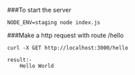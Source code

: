 ###To start the server
```
NODE_ENV=staging node index.js
```

###Make a http request with route /hello
```
curl -X GET http://localhost:3000/hello

result:-
    Hello World
```